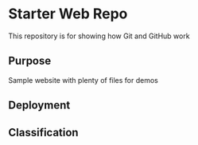 # Starter Web Repo

This repository is for showing how Git and GitHub work

## Purpose

Sample website with plenty of files for demos

## Deployment

## Classification